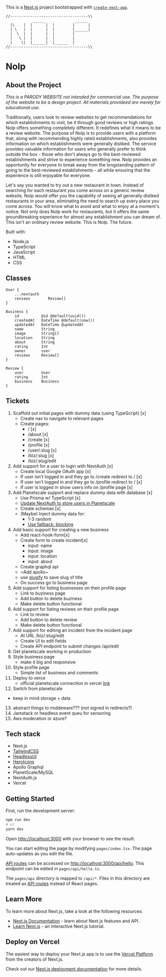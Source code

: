 This is a [Next.js](https://nextjs.org/) project bootstrapped with [`create-next-app`](https://github.com/vercel/next.js/tree/canary/packages/create-next-app).

```
//-----------------------------------\\
            ______             ______
  |\    |  |      |  |        |      |
  | \   |  |      |  |        |______|
  |  \  |  |      |  |        |
  |   \ |  |      |  |        |
  |    \|  |______|  |______  |
//-----------------------------------\\
```

# Nolp

## About the Project

*This is a PARODY WEBSITE not intended for commercial use. The purpose of the website to be a design project. All materials provideed are merely for educational use.*

Traditionally, users look to review websites to get recommendations for which establishments to visit, be it through good reviews or high ratings. Nolp offers something completely different. It redefines what it means to be a review website. The purpose of Nolp is to provide users with a platform that, along with recommending highly rated establishments, also provides information on which establishments were generally disliked. The service provides valuable information for users who generally prefer to think outside the box - those who don't always go to the best-reviewed establishments and strive to experience something new. Nolp provides an opportunity for everyone to break away from the longstanding pattern of going to the best-reviewed establishments - all while ensuring that the experience is still enjoyable for everyone.

Let's say you wanted to try out a new restaurant in town. Instead of searching for each restaurant you come across on a generic review website, Nolp would offer you the capability of seeing all generally disliked restaurants in your area, eliminating the need to search up every place you come across. You will know what to avoid and what to enjoy at a moment's notice. Not only does Nolp work for restaurants, but it offers the same groundbreaking experience for almost any establishment you can dream of. This isn't an ordinary review website. This is Nolp. The future.

Built with:
 - Node.js
 - TypeScript
 - JavaScript
 - HTML
 - CSS

## Classes

```
User {
    ...nextauth
    reviews        Review[]
}

Business {
    id          @id @default(uuid())
    createdAt   DateTime @default(now())
    updatedAt   DateTime @updatedAt
    name        String
    image       String[]
    location    String
    about       String
    rating      Int
    owner       user
    reviews     Review[]
}

Review {
    user        User
    rating      Int
    business    Business
}
```

## Tickets

1. Scaffold out initial pages with dummy data (using TypeScript) [x]
   - Create nav to navigate to relevant pages
   - Create pages:
     - / [x]
     - /about [x]
     - /create [x]
     - /profile [x]
     - /user/:slug [x]
     - /biz/:slug [x]
     - /biz/:slug/edit
2. Add support for a user to login with NextAuth [x]
   - Create local Google OAuth app [x]
   - If user isn't logged in and they go to /create redirect to / [x]
   - If user isn't logged in and they go to /profile redirect to / [x]
   - If user is logged in show users info on /profile page [x]
3. Add Planetscale support and replace dummy data with database [x]
   - Use Prisma w/ TypeScript [x]
   - [Update NextAuth to store users in Planetscale](https://next-auth.js.org/configuration/options#database)
   - Create schemas [x]
   - (Maybe) Inject dummy data for:
     - 1-3 random
     - [Use fallback: blocking](https://nextjs.org/docs/basic-features/data-fetching#fallback-blocking)
4. Add basic support for creating a new business
   - Add react-hook-form[x]
   - Create form to create incident[x]
     - input: name
     - input: image
     - input: location
     - input: about
   - Create graphql api
   - ~Add apollo~
   - use [slugify](https://www.npmjs.com/package/slugify) to save slug of title
   - On success go to business page
5. Add support for listing businesses on their profile page
   - Link to buziness page
   - Add button to delete buziness
   - Make delete button functional
6. Add support for listing reviews on their profile page
   - Link to review
   - Add button to delete review
   - Make delete button functional
7. Add support for editing an incident from the incident page
   - At URL /biz/:slug/edit
   - Create UI to edit fields
   - Create API endpoint to submit changes /api/edit
8. Get planetscale working in production
9. Style business page
   - make it big and responsive
10. Style profile page
    - Simple list of business and comments
11. Deploy to verce
    - official planetscale connection in vercel [link](https://davidparks.dev/blog/planetscale-deployment-with-prisma/#deploying)
12. Switch from planetscale

- keep in mind storage + data

13. abstract things to middeware??? (not signed in redirects?)
14. Jamstack or headless event queu for sensoring
15. Aws moderation or azure?

## Tech stack

- Next.js
- [TailwindCSS](https://tailwindcss.com/docs/customizing-colors#color-palette-reference)
- [HeadlessUI](https://headlessui.dev/)
- [HeroIcons](https://heroicons.com/)
- Apollo Graphql
- PlanetScale/MySQL
- NextAuth.js
- Vercel

## Getting Started

First, run the development server:

```bash
npm run dev
# or
yarn dev
```

Open [http://localhost:3000](http://localhost:3000) with your browser to see the result.

You can start editing the page by modifying `pages/index.tsx`. The page auto-updates as you edit the file.

[API routes](https://nextjs.org/docs/api-routes/introduction) can be accessed on [http://localhost:3000/api/hello](http://localhost:3000/api/hello). This endpoint can be edited in `pages/api/hello.ts`.

The `pages/api` directory is mapped to `/api/*`. Files in this directory are treated as [API routes](https://nextjs.org/docs/api-routes/introduction) instead of React pages.

## Learn More

To learn more about Next.js, take a look at the following resources:

- [Next.js Documentation](https://nextjs.org/docs) - learn about Next.js features and API.
- [Learn Next.js](https://nextjs.org/learn) - an interactive Next.js tutorial.

## Deploy on Vercel

The easiest way to deploy your Next.js app is to use the [Vercel Platform](https://vercel.com/new?utm_medium=default-template&filter=next.js&utm_source=create-next-app&utm_campaign=create-next-app-readme) from the creators of Next.js.

Check out our [Next.js deployment documentation](https://nextjs.org/docs/deployment) for more details.
